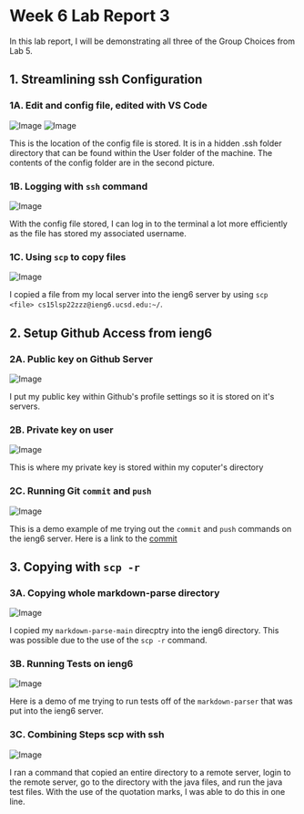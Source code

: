 # Week 6 Lab Report 3

In this lab report, I will be demonstrating all three of the Group Choices from Lab 5.

## 1. Streamlining ssh Configuration

###  1A. Edit and config file, edited with VS Code

![Image](6sc1.png)
![Image](6sc2.png)


This is the location of the config file is stored. It is in a hidden .ssh folder directory that can be found within the User folder of the machine. The contents of the config folder are in the second picture.

### 1B. Logging with `ssh` command
![Image](6sc10.png)

With the config file stored, I can log in to the terminal a lot more efficiently as the file has stored my associated username. 

### 1C. Using `scp` to copy files
![Image](6sc3.png)

I copied a file from my local server into the ieng6 server by using `scp <file> cs15lsp22zzz@ieng6.ucsd.edu:~/`.

## 2. Setup Github Access from ieng6

### 2A. Public key on Github Server
![Image](6sc4.png)

I put my public key within Github's profile settings so it is stored on it's servers.

### 2B. Private key on user 
![Image](6sc5.png)

This is where my private key is stored within my coputer's directory

### 2C. Running Git `commit` and `push`
![Image](6sc6.png)

This is a demo example of me trying out the `commit` and `push` commands on the ieng6 server. Here is a link to the [commit](https://github.com/richarddau/skillDemonstration/commit/b452116f39719a5e3adb46fc267bd52d99a13904)

## 3. Copying with `scp -r`

### 3A. Copying whole markdown-parse directory
![Image](6sc7.png)

I copied my `markdown-parse-main` direcptry into the ieng6 directory. This was possible due to the use of the `scp -r` command.

### 3B. Running Tests on ieng6
![Image](6sc8.png)

Here is a demo of me trying to run tests off of the `markdown-parser` that was put into the ieng6 server.

### 3C. Combining Steps scp with ssh
![Image](6sc9.png)

I ran a command that copied an entire directory to a remote server, login to the remote server, go to the directory with the java files, and run the java test files. With the use of the quotation marks, I was able to do this in one line.



